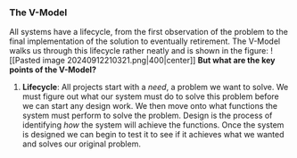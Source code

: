 ### The V-Model
All systems have a lifecycle, from the first observation of the problem to the final implementation of the solution to eventually retirement.
The V-Model walks us through this lifecycle rather neatly and is shown in the figure:
![[Pasted image 20240912210321.png|400|center]]
**But what are the key points of the V-Model?**
1) **Lifecycle**:
   All projects start with a *need*, a problem we want to solve. We must figure out what our system must do to solve this problem before we can start any design work.
   We then move onto what functions the system must perform to solve the problem.
   Design is the process of identifying *how* the system will achieve the functions.
   Once the system is designed we can begin to test it to see if it  achieves what we wanted and solves our original problem.